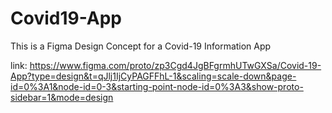 # Covid19-App 
This is a Figma Design Concept for a Covid-19 Information App

link: https://www.figma.com/proto/zp3Cgd4JgBFgrmhUTwGXSa/Covid-19-App?type=design&t=qJlj1IjCyPAGFFhL-1&scaling=scale-down&page-id=0%3A1&node-id=0-3&starting-point-node-id=0%3A3&show-proto-sidebar=1&mode=design
